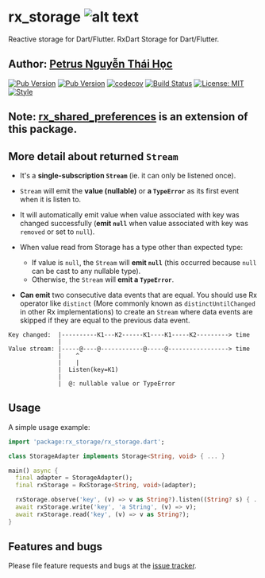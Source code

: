 # rx_storage ![alt text](https://avatars3.githubusercontent.com/u/6407041?s=32&v=4)

Reactive storage for Dart/Flutter. RxDart Storage for Dart/Flutter.

## Author: [Petrus Nguyễn Thái Học](https://github.com/hoc081098)

[![Pub Version](https://img.shields.io/pub/v/rx_storage?style=flat)](https://pub.dev/packages/rx_storage)
[![Pub Version](https://img.shields.io/pub/v/rx_storage?style=flat&include_prereleases)](https://pub.dev/packages/rx_storage)
[![codecov](https://codecov.io/gh/Flutter-Dart-Open-Source/rx_storage/branch/master/graph/badge.svg?token=6eORcR6Web)](https://codecov.io/gh/Flutter-Dart-Open-Source/rx_storage)
[![Build Status](https://travis-ci.com/Flutter-Dart-Open-Source/rx_storage.svg?branch=master)](https://travis-ci.com/Flutter-Dart-Open-Source/rx_storage)
[![License: MIT](https://img.shields.io/badge/License-MIT-yellow.svg)](https://opensource.org/licenses/MIT)
[![Style](https://img.shields.io/badge/style-pedantic-40c4ff.svg)](https://github.com/dart-lang/pedantic)

## Note: [rx_shared_preferences](https://github.com/hoc081098/rx_shared_preferences) is an extension of this package.

## More detail about returned `Stream`

-   It's a **single-subscription `Stream`** (ie. it can only be listened once).

-   `Stream` will emit the **value (nullable)** or **a `TypeError`** as its first event when it is listen to.

-   It will automatically emit value when value associated with key was changed successfully
    (**emit `null`** when value associated with key was `removed` or set to `null`).

-   When value read from Storage has a type other than expected type:
    -   If value is `null`, the `Stream` will **emit `null`** (this occurred because `null` can be cast to any nullable type).
    -   Otherwise, the `Stream` will **emit a `TypeError`**.

-   **Can emit** two consecutive data events that are equal. You should use Rx operator like `distinct` (More commonly known as `distinctUntilChanged` in other Rx implementations) to create an `Stream` where data events are skipped if they are equal to the previous data event.

```text
Key changed:  |----------K1---K2------K1----K1-----K2---------> time
              |                                                
Value stream: |-----@----@------------@-----@-----------------> time
              |    ^                                      
              |    |
              |  Listen(key=K1)
              |
              |  @: nullable value or TypeError
```
## Usage

A simple usage example:

```dart
import 'package:rx_storage/rx_storage.dart';

class StorageAdapter implements Storage<String, void> { ... }

main() async {
  final adapter = StorageAdapter();
  final rxStorage = RxStorage<String, void>(adapter);

  rxStorage.observe('key', (v) => v as String?).listen((String? s) { ... });
  await rxStorage.write('key', 'a String', (v) => v);
  await rxStorage.read('key', (v) => v as String?);
}
```

## Features and bugs

Please file feature requests and bugs at the [issue tracker][tracker].

[tracker]: https://github.com/Flutter-Dart-Open-Source/rx_storage/issues
